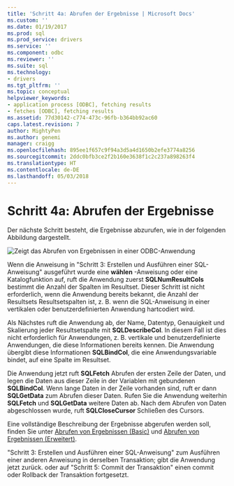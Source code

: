 ```yaml
---
title: 'Schritt 4a: Abrufen der Ergebnisse | Microsoft Docs'
ms.custom: ''
ms.date: 01/19/2017
ms.prod: sql
ms.prod_service: drivers
ms.service: ''
ms.component: odbc
ms.reviewer: ''
ms.suite: sql
ms.technology:
- drivers
ms.tgt_pltfrm: ''
ms.topic: conceptual
helpviewer_keywords:
- application process [ODBC], fetching results
- fetches [ODBC], fetching results
ms.assetid: 77d30142-c774-473c-96fb-b364bb92ac60
caps.latest.revision: 7
author: MightyPen
ms.author: genemi
manager: craigg
ms.openlocfilehash: 895ee1f657c9f94a3d5a4d1650b2efe3774a8256
ms.sourcegitcommit: 2ddc0bfb3ce2f2b160e3638f1c2c237a898263f4
ms.translationtype: HT
ms.contentlocale: de-DE
ms.lasthandoff: 05/03/2018
---
```

# <a name="step-4a-fetch-the-results"></a>Schritt 4a: Abrufen der Ergebnisse
Der nächste Schritt besteht, die Ergebnisse abzurufen, wie in der folgenden Abbildung dargestellt.  
  
 ![Zeigt das Abrufen von Ergebnissen in einer ODBC-Anwendung](../../../odbc/reference/develop-app/media/pr14.gif "pr14")  
  
 Wenn die Anweisung in "Schritt 3: Erstellen und Ausführen einer SQL-Anweisung" ausgeführt wurde eine **wählen** -Anweisung oder eine Katalogfunktion auf, ruft die Anwendung zuerst **SQLNumResultCols** bestimmt die Anzahl der Spalten im Resultset. Dieser Schritt ist nicht erforderlich, wenn die Anwendung bereits bekannt, die Anzahl der Resultsets Resultsetspalten ist, z. B. wenn die SQL-Anweisung in einer vertikalen oder benutzerdefinierten Anwendung hartcodiert wird.  
  
 Als Nächstes ruft die Anwendung ab, der Name, Datentyp, Genauigkeit und Skalierung jeder Resultsetspalte mit **SQLDescribeCol**. In diesem Fall ist dies nicht erforderlich für Anwendungen, z. B. vertikale und benutzerdefinierte Anwendungen, die diese Informationen bereits kennen. Die Anwendung übergibt diese Informationen **SQLBindCol**, die eine Anwendungsvariable bindet, auf eine Spalte im Resultset.  
  
 Die Anwendung jetzt ruft **SQLFetch** Abrufen der ersten Zeile der Daten, und legen die Daten aus dieser Zeile in der Variablen mit gebundenen **SQLBindCol**. Wenn lange Daten in der Zeile vorhanden sind, ruft er dann **SQLGetData** zum Abrufen dieser Daten. Rufen Sie die Anwendung weiterhin **SQLFetch** und **SQLGetData** weitere Daten ab. Nach dem Abrufen von Daten abgeschlossen wurde, ruft **SQLCloseCursor** Schließen des Cursors.  
  
 Eine vollständige Beschreibung der Ergebnisse abgerufen werden soll, finden Sie unter [Abrufen von Ergebnissen (Basic)](../../../odbc/reference/develop-app/retrieving-results-basic.md) und [Abrufen von Ergebnissen (Erweitert)](../../../odbc/reference/develop-app/retrieving-results-advanced.md).  
  
 "Schritt 3: Erstellen und Ausführen einer SQL-Anweisung" zum Ausführen einer anderen Anweisung in derselben Transaktion; gibt die Anwendung jetzt zurück. oder auf "Schritt 5: Commit der Transaktion" einen commit oder Rollback der Transaktion fortgesetzt.
